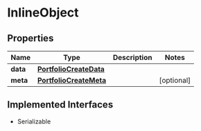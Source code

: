 

# InlineObject


## Properties

Name | Type | Description | Notes
------------ | ------------- | ------------- | -------------
**data** | [**PortfolioCreateData**](PortfolioCreateData.md) |  | 
**meta** | [**PortfolioCreateMeta**](PortfolioCreateMeta.md) |  |  [optional]


## Implemented Interfaces

* Serializable


